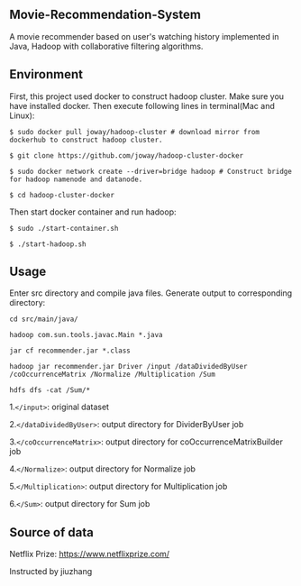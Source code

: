 ## Movie-Recommendation-System

A movie recommender based on user's watching history implemented in Java, Hadoop with collaborative filtering algorithms.

## Environment

First, this project used docker to construct hadoop cluster. Make sure you have installed docker. Then execute following lines in terminal(Mac and Linux):

```
$ sudo docker pull joway/hadoop-cluster # download mirror from dockerhub to construct hadoop cluster.

$ git clone https://github.com/joway/hadoop-cluster-docker

$ sudo docker network create --driver=bridge hadoop # Construct bridge for hadoop namenode and datanode.

$ cd hadoop-cluster-docker
```
Then start docker container and run hadoop:

```
$ sudo ./start-container.sh

$ ./start-hadoop.sh
```


## Usage
Enter src directory and compile java files. Generate output to corresponding directory:

```
cd src/main/java/

hadoop com.sun.tools.javac.Main *.java

jar cf recommender.jar *.class

hadoop jar recommender.jar Driver /input /dataDividedByUser /coOccurrenceMatrix /Normalize /Multiplication /Sum

hdfs dfs -cat /Sum/*

```

1.`</input>`: original dataset

2.`</dataDividedByUser>`:  output directory for DividerByUser job

3.`</coOccurrenceMatrix>`:  output directory for coOccurrenceMatrixBuilder job

4.`</Normalize>`:  output directory for Normalize job

5.`</Multiplication>`:  output directory for Multiplication job

6.`</Sum>`:  output directory for Sum job

## Source of data

Netflix Prize: https://www.netflixprize.com/

Instructed by jiuzhang

